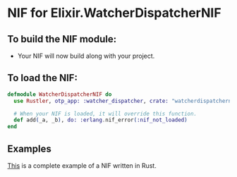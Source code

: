 # NIF for Elixir.WatcherDispatcherNIF

## To build the NIF module:

- Your NIF will now build along with your project.

## To load the NIF:

```elixir
defmodule WatcherDispatcherNIF do
  use Rustler, otp_app: :watcher_dispatcher, crate: "watcherdispatchernif"

  # When your NIF is loaded, it will override this function.
  def add(_a, _b), do: :erlang.nif_error(:nif_not_loaded)
end
```

## Examples

[This](https://github.com/rusterlium/NifIo) is a complete example of a NIF written in Rust.

